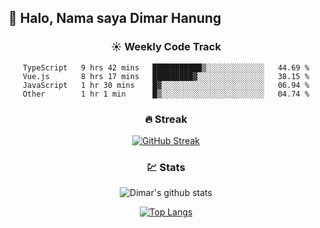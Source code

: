 ## 👋 Halo, Nama saya **Dimar Hanung**

<center>

### :sunny: Weekly Code Track
<!--START_SECTION:waka-->

```text
TypeScript   9 hrs 42 mins   ███████████▒░░░░░░░░░░░░░   44.69 %
Vue.js       8 hrs 17 mins   █████████▓░░░░░░░░░░░░░░░   38.15 %
JavaScript   1 hr 30 mins    █▓░░░░░░░░░░░░░░░░░░░░░░░   06.94 %
Other        1 hr 1 min      █▒░░░░░░░░░░░░░░░░░░░░░░░   04.74 %
```

<!--END_SECTION:waka-->

### :fire: Streak

[![GitHub Streak](http://github-readme-streak-stats.herokuapp.com?user=dimar-hanung)](https://git.io/streak-stats)

### :chart: Stats

![Dimar's github stats](https://github-readme-stats.vercel.app/api?username=dimar-hanung&show_icons=true&theme=vue)

[![Top Langs](https://github-readme-stats.vercel.app/api/top-langs/?username=dimar-hanung)](#)

</center>
